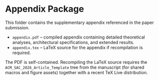 # Appendix Package

This folder contains the supplementary appendix referenced in the
paper submission.

- `appendix.pdf` – compiled appendix containing detailed theoretical
  analyses, architectural specifications, and extended results.
- `appendix.tex` – LaTeX source for the appendix if recompilation is
  required.

The PDF is self-contained. Recompiling the LaTeX source requires the
`ACM_SAC_2026_Article_Template` tree from the manuscript (for shared
macros and figure assets) together with a recent TeX Live distribution.
